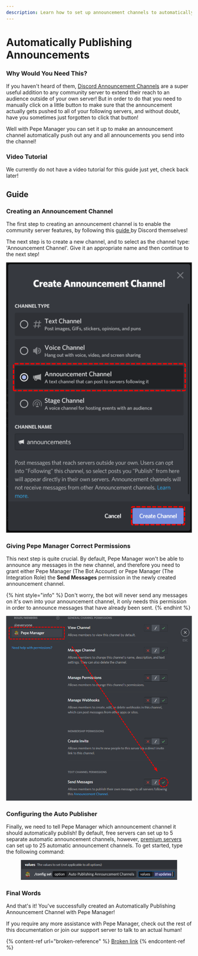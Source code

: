 ```yaml
---
description: Learn how to set up announcement channels to automatically publish themselves!
---
```


# Automatically Publishing Announcements

### Why Would You Need This?

If you haven't heard of them, [Discord Announcement Channels](https://support.discord.com/hc/en-us/articles/360032008192-Announcement-Channels-) are a super useful addition to any community server to extend their reach to an audience outside of your own server! But in order to do that you need to manually click on a little button to make sure that the announcement actually gets pushed to all of your following servers, and without doubt, have you sometimes just forgotten to click that button!

Well with Pepe Manager you can set it up to make an announcement channel automatically push out any and all announcements you send into the channel!&#x20;

### Video Tutorial

We currently do not have a video tutorial for this guide just yet, check back later!

## Guide

### Creating an Announcement Channel

The first step to creating an announcement channel is to enable the community server features, by following this [guide ](https://support.discord.com/hc/en-us/articles/360047132851-Enabling-Your-Community-Server)by Discord themselves!

The next step is to create a new channel, and to select as the channel type: 'Announcement Channel'. Give it an appropriate name and then continue to the next step!

![](../.gitbook/assets/kzgyljb.png)

### Giving Pepe Manager Correct Permissions

This next step is quite crucial. By default, Pepe Manager won't be able to announce any messages in the new channel, and therefore you need to grant either Pepe Manager (The Bot Account) or Pepe Manager (The Integration Role) the **Send Messages** permission in the newly created announcement channel.

{% hint style="info" %}
Don't worry, the bot will never send any messages on it's own into your announcement channel, it only needs this permission in order to announce messages that have already been sent.
{% endhint %}

![](../.gitbook/assets/ligkvrd.png)

### Configuring the Auto Publisher

Finally, we need to tell Pepe Manager which announcement channel it should automatically publish! By default, free servers can set up to 5 separate automatic announcement channels, however, [premium servers](../information/patreon-perks.md) can set up to 25 automatic announcement channels. To get started, type the following command:

<figure><img src="../.gitbook/assets/image (20).png" alt=""><figcaption></figcaption></figure>

### Final Words

And that's it! You've successfully created an Automatically Publishing Announcement Channel with Pepe Manager!

If you require any more assistance with Pepe Manager, check out the rest of this documentation or join our support server to talk to an actual human!

{% content-ref url="broken-reference" %}
[Broken link](broken-reference)
{% endcontent-ref %}
